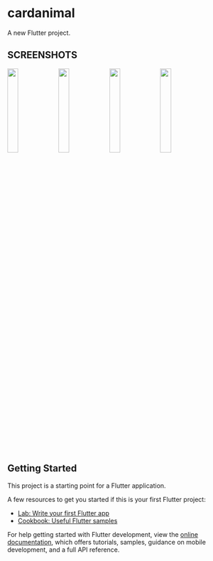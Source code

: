 # cardanimal

A new Flutter project.


## SCREENSHOTS
<p style="float: center;">
  <img src="https://github.com/phanjan/to_do_list_t6/blob/main/screensshot/Screenshot_1713453053.png" width="22%"/>
  <img src="https://github.com/phanjan/to_do_list_t6/blob/main/screensshot/Screenshot_1713452163.png" width="22%"/>
  <img src="https://github.com/phanjan/to_do_list_t6/blob/main/screensshot/Screenshot_1713453075.png" width="22%"/>
  <img src="https://github.com/phanjan/to_do_list_t6/blob/main/screensshot/Screenshot_1713453058.png" width="22%"/>
</p>


## Getting Started

This project is a starting point for a Flutter application.

A few resources to get you started if this is your first Flutter project:

- [Lab: Write your first Flutter app](https://docs.flutter.dev/get-started/codelab)
- [Cookbook: Useful Flutter samples](https://docs.flutter.dev/cookbook)

For help getting started with Flutter development, view the
[online documentation](https://docs.flutter.dev/), which offers tutorials,
samples, guidance on mobile development, and a full API reference.
